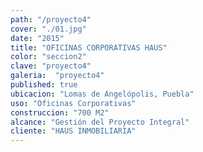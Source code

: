 ```yaml
---
path: "/proyecto4"
cover: "./01.jpg"
date: "2015"
title: "OFICINAS CORPORATIVAS HAUS"
color: "seccion2"
clave: "proyecto4"
galeria:  "proyecto4"
published: true
ubicacion: "Lomas de Angelópolis, Puebla"
uso: "Oficinas Corporativas"
construccion: "700 M2"
alcance: "Gestión del Proyecto Integral"
cliente: "HAUS INMOBILIARIA"
---
```

